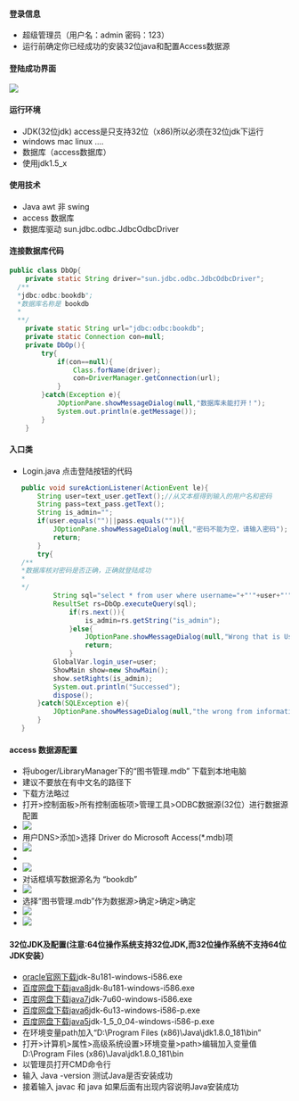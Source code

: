 #### 登录信息
- 超级管理员（用户名：admin 密码：123）
- 运行前确定你已经成功的安装32位java和配置Access数据源

#### 登陆成功界面
![](https://github.com/uboger/images/blob/master/image/loginin/lbm.gif)

#### 运行环境
- JDK(32位jdk) access是只支持32位（x86)所以必须在32位jdk下运行
- windows mac linux ....
- 数据库（access数据库）
- 使用jdk1.5_x


#### 使用技术
- Java awt 非 swing
- access 数据库
- 数据库驱动 sun.jdbc.odbc.JdbcOdbcDriver

#### 连接数据库代码
```java
public class DbOp{
	private static String driver="sun.jdbc.odbc.JdbcOdbcDriver";
  /**
  *jdbc:odbc:bookdb";
  *数据库名称是 bookdb
  *
  **/
	private static String url="jdbc:odbc:bookdb";
	private static Connection con=null;
	private DbOp(){
		try{
			if(con==null){
				Class.forName(driver);
				con=DriverManager.getConnection(url);
			}
		}catch(Exception e){
			JOptionPane.showMessageDialog(null,"数据库未能打开！");
			System.out.println(e.getMessage());
		}
	}
```
  
#### 入口类
 - Login.java 点击登陆按钮的代码
 ```java
 	public void sureActionListener(ActionEvent le){
		String user=text_user.getText();//从文本框得到输入的用户名和密码
		String pass=text_pass.getText();
		String is_admin="";
		if(user.equals("")||pass.equals("")){
			JOptionPane.showMessageDialog(null,"密码不能为空，请输入密码");
			return;
		}
		try{
    /**
    *数据库核对密码是否正确，正确就登陆成功
    *
    */
			String sql="select * from user where username="+"'"+user+"'"+"and password="+"'"+pass+"'";
			ResultSet rs=DbOp.executeQuery(sql);
				if(rs.next()){
					is_admin=rs.getString("is_admin");
				}else{
					JOptionPane.showMessageDialog(null,"Wrong that is UserNmae or Password ");
					return;
				}
			GlobalVar.login_user=user;				
			ShowMain show=new ShowMain();
			show.setRights(is_admin);
			System.out.println("Successed");
			dispose();
		}catch(SQLException e){
			JOptionPane.showMessageDialog(null,"the wrong from information");
		}
	}
 ```
  #### access 数据源配置
  - 将uboger/LibraryManager下的“图书管理.mdb” 下载到本地电脑
  - 建议不要放在有中文名的路径下
  - 下载方法略过
  - 打开>控制面板>所有控制面板项>管理工具>ODBC数据源(32位）进行数据源配置
  - ![](https://github.com/uboger/images/blob/master/image/access/00.png)
  - 用户DNS>添加>选择 Driver do Microsoft Access(*.mdb)项
  - ![](https://github.com/uboger/images/blob/master/image/access/1.png)
  - 
  - ![](https://github.com/uboger/images/blob/master/image/access/2.png)
  - 对话框填写数据源名为 “bookdb”
  - ![](https://github.com/uboger/images/blob/master/image/access/4.png)
  - 选择“图书管理.mdb”作为数据源>确定>确定>确定
  - ![](https://github.com/uboger/images/blob/master/image/access/5.png)
  - ![](https://github.com/uboger/images/blob/master/image/access/6.png)
  
 #### 32位JDK及配置(注意:64位操作系统支持32位JDK,而32位操作系统不支持64位JDK安装）
 - [oracle官网下载](http://www.oracle.com/technetwork/java/javase/downloads/jdk8-downloads-2133151.html"@oracle")jdk-8u181-windows-i586.exe
 - [百度网盘下载java8](https://pan.baidu.com/s/1qBPDtTaIY_IXTsWHck2ZIQ@猪侯美人戏)jdk-8u181-windows-i586.exe
 - [百度网盘下载java7](https://pan.baidu.com/s/1O0a35pjyUvM7ppgGkBl97w@猪侯美人戏)jdk-7u60-windows-i586.exe
 - [百度网盘下载java6](https://pan.baidu.com/s/1K4gaAjtwqZ22mguqfr97YQ@猪侯美人戏)jdk-6u13-windows-i586-p.exe
 - [百度网盘下载java5](https://pan.baidu.com/s/1mold9T3rzu9nQiLNGt8KbQ@猪侯美人戏)jdk-1_5_0_04-windows-i586-p.exe
 - 在环境变量path加入“D:\Program Files (x86)\Java\jdk1.8.0_181\bin”
 - 打开>计算机>属性>高级系统设置>环境变量>path>编辑加入变量值D:\Program Files (x86)\Java\jdk1.8.0_181\bin
 - 以管理员打开CMD命令行
 - 输入 Java -version 测试Java是否安装成功
 - 接着输入 javac 和 java 如果后面有出现内容说明Java安装成功
 
 

 
